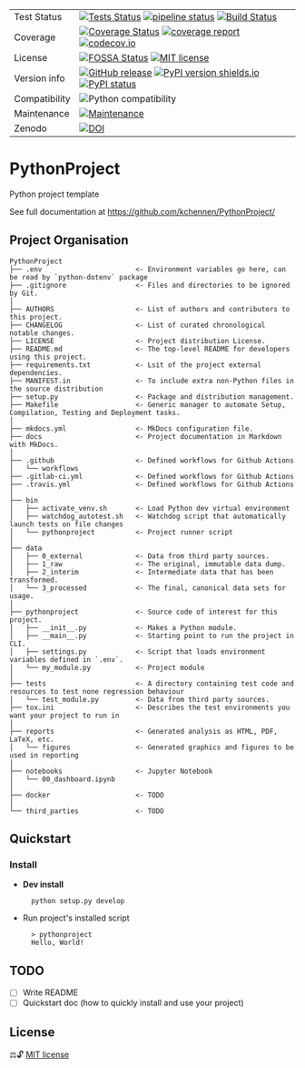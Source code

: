 | | |
| --- | --- |
| Test Status | [![Tests Status](https://github.com/kchennen/PythonProject/workflows/tests/badge.svg)](https://github.com/kchennen/PythonProject/actions) [![pipeline status](https://git.unistra.fr/kchennen/PythonProject/badges/master/pipeline.svg)](https://git.unistra.fr/kchennen/PythonProject/-/commits/master) [![Build Status](https://travis-ci.com/kchennen/PythonProject.svg?branch=master)](https://travis-ci.com/kchennen/PythonProject) |
| Coverage | [![Coverage Status](https://coveralls.io/repos/github/kchennen/PythonProject/badge.svg?branch=master)](https://coveralls.io/github/kchennen/PythonProject?branch=master) [![coverage report](https://git.unistra.fr/kchennen/PythonProject/badges/master/coverage.svg)](https://git.unistra.fr/kchennen/PythonProject/-/commits/master) [![codecov.io](https://codecov.io/github/kchennen/PythonProject/coverage.svg?branch=master)](https://codecov.io/github/kchennen/PythonProject) |
| License | [![FOSSA Status](https://app.fossa.com/api/projects/git%2Bgithub.com%2Fkchennen%2FPythonProject.svg?type=shield)](https://app.fossa.com/projects/git%2Bgithub.com%2Fkchennen%2FPythonProject?ref=badge_shield) [![MIT license](https://img.shields.io/badge/License-MIT-blue.svg)](https://github.com/kchennen/PythonProject/blob/master/LICENSE) |
| Version info | [![GitHub release](https://img.shields.io/github/release/kchennen/PythonProject.svg)](https://GitHub.com/kchennen/PythonProject/releases/) [![PyPI version shields.io](https://img.shields.io/pypi/v/PythonProject_KC.svg)](https://pypi.python.org/pypi/PythonProject_KC/) [![PyPI status](https://img.shields.io/pypi/status/PythonProject_KC.svg)](https://pypi.python.org/pypi/PythonProject_KC/) |
| Compatibility | ![Python compatibility](https://img.shields.io/pypi/pyversions/PythonProject_KC.svg?label=Python%20Versions) |
| Maintenance | [![Maintenance](https://img.shields.io/badge/Maintained%3F-Yes-Green.svg)](https://GitHub.com/kchennen/PythonProject/graphs/commit-activity) |
| Zenodo | [![DOI](https://zenodo.org/badge/300061651.svg)](https://zenodo.org/badge/latestdoi/300061651) |

# PythonProject

Python project template

See full documentation at https://github.com/kchennen/PythonProject/

## Project Organisation

```text
PythonProject
├── .env                       <- Environment variables go here, can be read by `python-dotenv` package
├── .gitignore                 <- Files and directories to be ignored by Git.
│    
├── AUTHORS                    <- List of authors and contributors to this project.
├── CHANGELOG                  <- List of curated chronological notable changes.
├── LICENSE                    <- Project distribution License.
├── README.md                  <- The top-level README for developers using this project.
├── requirements.txt           <- Lsit of the project external dependencies.
├── MANIFEST.in                <- To include extra non-Python files in the source distribution
├── setup.py                   <- Package and distribution management.
├── Makefile                   <- Generic manager to automate Setup, Compilation, Testing and Deployment tasks.
│
├── mkdocs.yml                 <- MkDocs configuration file.
├── docs                       <- Project documentation in Markdown with MkDocs.
│
├── .github                    <- Defined workflows for Github Actions
│   └── workflows              
├── .gitlab-ci.yml             <- Defined workflows for Github Actions
├── .travis.yml                <- Defined workflows for Github Actions
│
├── bin 
│   ├── activate_venv.sh       <- Load Python dev virtual environment
│   ├── watchdog_autotest.sh   <- Watchdog script that automatically launch tests on file changes
│   └── pythonproject          <- Project runner script
│    
├── data
│   ├── 0_external             <- Data from third party sources.
│   ├── 1_raw                  <- The original, immutable data dump.
│   ├── 2_interim              <- Intermediate data that has been transformed.
│   └── 3_processed            <- The final, canonical data sets for usage.
│
├── pythonproject              <- Source code of interest for this project.
│   ├── __init__.py            <- Makes a Python module.
│   ├── __main__.py            <- Starting point to run the project in CLI.
│   ├── settings.py            <- Script that loads environment variables defined in `.env`.
│   └── my_module.py           <- Project module
│
├── tests                      <- A directory containing test code and resources to test none regression behaviour
│   └── test_module.py         <- Data from third party sources.
├── tox.ini                    <- Describes the test environments you want your project to run in
│
├── reports                    <- Generated analysis as HTML, PDF, LaTeX, etc.
│   └── figures                <- Generated graphics and figures to be used in reporting
│
├── notebooks                  <- Jupyter Notebook
│   └── 00_dashboard.ipynb     
│
├── docker                     <- TODO
│
└── third_parties              <- TODO
```

## Quickstart

### Install
- **Dev install**

        python setup.py develop

- Run project's installed script

        > pythonproject
        Hello, World!

## TODO
- [ ] Write README
- [ ] Quickstart doc (how to quickly install and use your project)

## License
⚖️🔓 [MIT license](LICENSE)